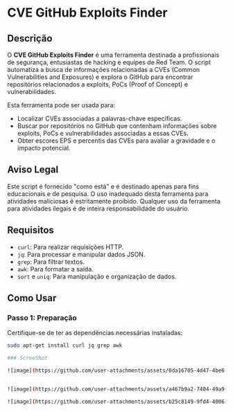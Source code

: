 # CVE GitHub Exploits Finder

## Descrição

O **CVE GitHub Exploits Finder** é uma ferramenta destinada a profissionais de segurança, entusiastas de hacking e equipes de Red Team. O script automatiza a busca de informações relacionadas a CVEs (Common Vulnerabilities and Exposures) e explora o GitHub para encontrar repositórios relacionados a exploits, PoCs (Proof of Concept) e vulnerabilidades. 

Esta ferramenta pode ser usada para:

- Localizar CVEs associadas a palavras-chave específicas.
- Buscar por repositórios no GitHub que contenham informações sobre exploits, PoCs e vulnerabilidades associadas a essas CVEs.
- Obter escores EPS e percentis das CVEs para avaliar a gravidade e o impacto potencial.

## Aviso Legal

Este script é fornecido "como está" e é destinado apenas para fins educacionais e de pesquisa. O uso inadequado desta ferramenta para atividades maliciosas é estritamente proibido. Qualquer uso da ferramenta para atividades ilegais é de inteira responsabilidade do usuário.

## Requisitos

- `curl`: Para realizar requisições HTTP.
- `jq`: Para processar e manipular dados JSON.
- `grep`: Para filtrar textos.
- `awk`: Para formatar a saída.
- `sort` e `uniq`: Para manipulação e organização de dados.

## Como Usar

### Passo 1: Preparação

Certifique-se de ter as dependências necessárias instaladas:

```bash
sudo apt-get install curl jq grep awk

### ScreeShot

![image](https://github.com/user-attachments/assets/0da16705-4d47-4be6-be8b-820667651870)


![image](https://github.com/user-attachments/assets/a467b9a2-7404-49a9-8534-7ff8457e6a3d)

![image](https://github.com/user-attachments/assets/b25c8149-9fd4-4006-9158-772701d7c509)

